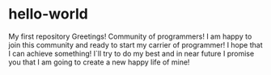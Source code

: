 # hello-world
My first repository
Greetings! Community of programmers! I am happy to join this community and ready to start my carrier of programmer! I hope that I can achieve something! I`ll try to do my best and in near future I promise you that I am going to create a new happy life of mine!
